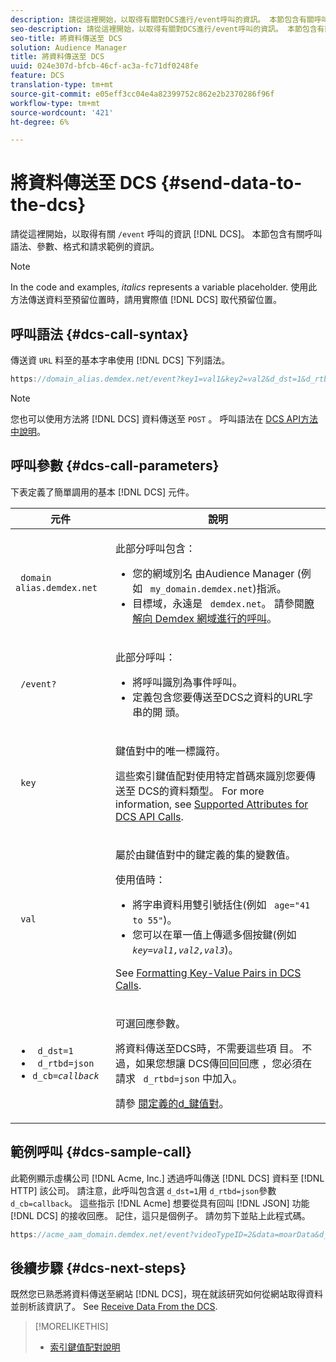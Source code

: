 ```yaml
---
description: 請從這裡開始，以取得有關對DCS進行/event呼叫的資訊。 本節包含有關呼叫語法、參數、格式和請求範例的資訊。
seo-description: 請從這裡開始，以取得有關對DCS進行/event呼叫的資訊。 本節包含有關呼叫語法、參數、格式和請求範例的資訊。
seo-title: 將資料傳送至 DCS
solution: Audience Manager
title: 將資料傳送至 DCS
uuid: 024e307d-bfcb-46cf-ac3a-fc71df0248fe
feature: DCS
translation-type: tm+mt
source-git-commit: e05eff3cc04e4a82399752c862e2b2370286f96f
workflow-type: tm+mt
source-wordcount: '421'
ht-degree: 6%

---
```



# 將資料傳送至 DCS {#send-data-to-the-dcs}

請從這裡開始，以取得有關 `/event` 呼叫的資訊 [!DNL DCS]。 本節包含有關呼叫語法、參數、格式和請求範例的資訊。

>[!NOTE]
>
>In the code and examples, *italics* represents a variable placeholder. 使用此方法傳送資料至預留位置時，請用實際值 [!DNL DCS] 取代預留位置。

## 呼叫語法 {#dcs-call-syntax}

傳送資 `URL` 料至的基本字串使用 [!DNL DCS] 下列語法。

```js
https://domain_alias.demdex.net/event?key1=val1&key2=val2&d_dst=1&d_rtbd=json&d_cb=callback
```

>[!NOTE]
>
>您也可以使用方法將 [!DNL DCS] 資料傳送至 `POST` 。 呼叫語法在 [DCS API方法中說明](../../../api/dcs-intro/dcs-api-reference/dcs-api-methods.md)。

## 呼叫參數 {#dcs-call-parameters}

下表定義了簡單調用的基本 [!DNL DCS] 元件。

<table id="table_5F6A5B324EB848168543386516FBF384"> 
 <thead> 
  <tr> 
   <th colname="col1" class="entry"> 元件 </th> 
   <th colname="col2" class="entry"> 說明 </th> 
  </tr> 
 </thead>
 <tbody> 
  <tr> 
   <td colname="col1"> <p> <code> domain alias.demdex.net</code> </p> </td> 
   <td colname="col2"> <p>此部分呼叫包含： </p> <p> 
     <ul id="ul_3EDA9C7BA6794D06BCB07A75A9BD2372"> 
      <li id="li_74624CA78D6F4536A8164AE1FA1DECB9">您的網域別名 <span class="keyword"> 由Audience Manager</span> (例如 <code> my_domain.demdex.net</code>)指派。 </li> 
      <li id="li_08ABE91CA247403AA480B3FB4BEF83BA">目標域，永遠是 <code> demdex.net</code>。 請參閱<a href="../../../reference/demdex-calls.md">瞭解向 Demdex 網域進行的呼叫</a>。 </li> 
     </ul> </p> </td> 
  </tr> 
  <tr> 
   <td colname="col1"> <p> <code> /event?</code> </p> </td> 
   <td colname="col2"> <p>此部分呼叫： </p> <p> 
     <ul id="ul_6332444A305A4F12A7CBE471CA508516"> 
      <li id="li_1C5C111B2B0E4621B3FC0C20D6516041">將呼叫識別為事件呼叫。 </li> 
      <li id="li_DBCE9B1C70604A629ECD7AC0A9052198">定義包含您要傳送至DCS之資料的URL字串的開 <span class="wintitle"> 頭</span>。 </li> 
     </ul> </p> </td> 
  </tr> 
  <tr> 
   <td colname="col1"> <p> <code> key</code> </p> </td> 
   <td colname="col2"> <p>鍵值對中的唯一標識符。 </p> <p>這些索引鍵值配對使用特定首碼來識別您要傳送至 <span class="wintitle"> DCS的資料類型</span>。 For more information, see <a href="../../../api/dcs-intro/dcs-api-reference/dcs-keys.md"> Supported Attributes for DCS API Calls</a>. </p> </td> 
  </tr> 
  <tr> 
   <td colname="col1"> <p> <code> val</code> </p> </td> 
   <td colname="col2"> <p>屬於由鍵值對中的鍵定義的集的變數值。 </p> <p>使用值時： </p> <p> 
     <ul id="ul_624DC78759F74AD8920220058E54E083"> 
      <li id="li_091E5B4820EC4A93B775433E428E74AB">將字串資料用雙引號括住(例如 <code> age="41 to 55"</code>)。 </li> 
      <li id="li_C558E3BA6EE34413BBBB962D4CD0D10E">您可以在單一值上傳遞多個按鍵(例如 <i><code>key</i>=<i>val1,val2,val3</i></code></i>)。 </li> 
     </ul> </p> <p>See <a href="../../../api/dcs-intro/dcs-api-reference/dcs-key-format.md"> Formatting Key-Value Pairs in DCS Calls</a>. </p> </td>
  </tr> 
  <tr> 
   <td colname="col1"> <p> 
     <ul id="ul_36E2C1A0538D4D2C94DFC1335720A524"> 
      <li id="li_8902EED431CE4F0189A94868FA52DB1F"> <code> d_dst=1</code> </li> 
      <li id="li_4B6B29499D444E31808DE0A9AA0442D0"> <code> d_rtbd=json</code> </li> 
      <li id="li_3430CD0438604B83BE6437E6EC480816"> <code>d_cb=<i>callback</i></code> </li>
     </ul> </p> </td> 
   <td colname="col2"> <p>可選回應參數。 </p> <p> 將資料傳送至DCS時，不需要這些項 <span class="wintitle"> 目</span>。 不過，如果您想讓 <span class="wintitle"> DCS傳回回回應</span> ，您必須在請求 <code> d_rtbd=json</code> 中加入。 </p> <p>請參 <a href="../../../api/dcs-intro/dcs-api-reference/dcs-keys.md#d-attributes"> 閱定義的d_鍵值對</a>。 </p> </td> 
  </tr>
 </tbody>
</table>

## 範例呼叫 {#dcs-sample-call}

此範例顯示虛構公司 [!DNL Acme, Inc.] 透過呼叫傳送 [!DNL DCS] 資料至 [!DNL HTTP] 該公司。 請注意，此呼叫包含選 `d_dst=1`用 `d_rtbd=json`參數 `d_cb=callback`。 這些指示 [!DNL Acme] 想要從具有回叫 [!DNL JSON] 功能 [!DNL DCS] 的接收回應。 記住，這只是個例子。 請勿剪下並貼上此程式碼。

```js
https://acme_aam_domain.demdex.net/event?videoTypeID=2&data=moarData&d_dst=1&d_rtbd=json&d_cb=acme_callback
```

## 後續步驟 {#dcs-next-steps}

既然您已熟悉將資料傳送至網站 [!DNL DCS]，現在就該研究如何從網站取得資料並剖析該資訊了。 See [Receive Data From the DCS](../../../api/dcs-intro/dcs-event-calls/dcs-url-receive.md).

>[!MORELIKETHIS]
>
>* [索引鍵值配對說明](../../../reference/key-value-pairs-explained.md)

